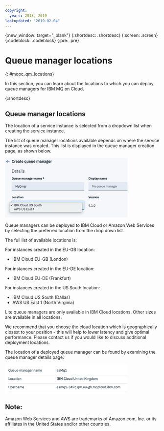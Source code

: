 ```yaml
---
copyright:
  years: 2018, 2019
lastupdated: "2019-02-04"
---
```


{:new_window: target="_blank"}
{:shortdesc: .shortdesc}
{:screen: .screen}
{:codeblock: .codeblock}
{:pre: .pre}

# Queue manager locations
{: #mqoc_qm_locations}

In this section, you can learn about the locations to which you can deploy queue managers for IBM MQ on Cloud.

{:shortdesc}

## Queue manager locations

The location of a service instance is selected from a dropdown list when creating the service instance.

The list of queue manager locations available depends on where the service instance was created. This list is displayed in the queue manager creation page, as shown below.

<img src="../images/mqoc_qm_locations.png" alt="Image showing queue manager locations" style="width:400px;"/>

Queue managers can be deployed to IBM Cloud or Amazon Web Services by selecting the preferred location from the drop down list.

The full list of available locations is:

For instances created in the EU-GB location:

* IBM Cloud EU-GB (London)

For instances created in the EU-DE location:

* IBM Cloud EU-DE (Frankfurt)

For instances created in the US South location:

* IBM Cloud US South (Dallas)
* AWS US East 1 (North Virginia)

Lite queue managers are only available in IBM Cloud locations. Other sizes are available in all locations.

We recommend that you choose the cloud location which is geographically closest to your position -  this will help to lower latency and give optimal performance. Please contact us if you would like to discuss additional deployment locations.

The location of a deployed queue manager can be found by examining the queue manager details page:

<img src="../images/mqoc_qm_locations_qminfo.png" alt="Image showing queue manager locations" style="width:400px;"/>

## Note:

Amazon Web Services and AWS are trademarks of Amazon.com, Inc. or its affiliates in the United States and/or other countries.
